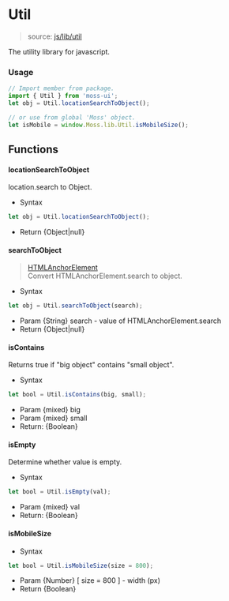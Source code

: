# Util
> source: [js/lib/util](../src/js/lib/util.js)

The utility library for javascript.

### Usage
```javascript
// Import member from package.
import { Util } from 'moss-ui';
let obj = Util.locationSearchToObject();

// or use from global 'Moss' object.
let isMobile = window.Moss.lib.Util.isMobileSize();
```

## Functions

#### locationSearchToObject
location.search to Object.
- Syntax
```javascript
let obj = Util.locationSearchToObject();
```
- Return {Object|null}

#### searchToObject
> [HTMLAnchorElement](https://developer.mozilla.org/en-US/docs/Web/API/HTMLAnchorElement)  
Convert HTMLAnchorElement.search to object.

- Syntax
```javascript
let obj = Util.searchToObject(search);
```
- Param {String} search - value of HTMLAnchorElement.search
- Return {Object|null}

#### isContains
Returns true if "big object" contains "small object".
- Syntax
```javascript
let bool = Util.isContains(big, small);
```
- Param {mixed} big
- Param {mixed} small
- Return: {Boolean}

#### isEmpty
Determine whether value is empty.
- Syntax
```javascript
let bool = Util.isEmpty(val);
```
- Param {mixed} val
- Return: {Boolean}

#### isMobileSize
- Syntax
```javascript
let bool = Util.isMobileSize(size = 800);
```
- Param {Number} [ size = 800 ] - width (px)
- Return {Boolean}
